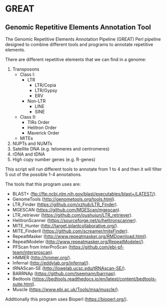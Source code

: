 # GREAT
Genomic Repetitive Elements Annotation Tool
---

The Genomic Repetitive Elements Annotation Pipeline (GREAT)
Perl pipeline designed to combine different tools and 
programs to annotate repetitive elements.

There are different repetitive elements that we can find
in a genome:

1. Transposons
   - Class I:
     - LTR
       - LTR/Copia
       - LTR/Gypsy
       - ERV
     - Non-LTR
       - LINE
       - SINE 
   - Class II:
     - TIRs Order
     - Helitron Order
     - Maverick Order
   - MITEs
2. NUPTs and NUMTs
3. Satellite DNA (e.g. telomeres and centromeres)
4. rDNA and tDNA
5. High copy number genes (e.g. R-genes)

This script will run different tools to annotate from 1 to 4
and then it will filter 5 out of the possible 1-4 annotations.

The tools that this program uses are:
 - BLAST+ (ftp://ftp.ncbi.nlm.nih.gov/blast/executables/blast+/LATEST/).
 - GenomeTools (http://genometools.org/tools.html).
 - LTR_Finder (https://github.com/xzhub/LTR_Finder).
 - MGESCAN (https://github.com/MGEScan/mgescan).
 - LTR_retriever (https://github.com/oushujun/LTR_retriever).
 - HelitronScanner (https://sourceforge.net/p/helitronscanner).
 - MITE_Hunter (http://target.iplantcollaborative.org/).
 - MITE_FinderII (https://github.com/screamer/miteFinder).
 - RepeatMasker (http://www.repeatmasker.org/RMDownload.html).
 - RepeatModeler (http://www.repeatmasker.org/RepeatModeler/).
 - PFScan from InterProScan (https://github.com/ebi-pf-team/interproscan).
 - HMMER (http://hmmer.org/).
 - Infernal (http://eddylab.org/infernal/).
 - tRNAScan-SE (http://lowelab.ucsc.edu/tRNAscan-SE/).
 - BARRNAp (https://github.com/tseemann/barrnap).
 - Bedtools (https://bedtools.readthedocs.io/en/latest/content/bedtools-suite.html).
 - Muscle (https://www.ebi.ac.uk/Tools/msa/muscle/).

Additionally this program uses Bioperl (https://bioperl.org/).
